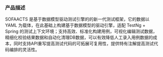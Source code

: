 ### 产品描述

SOFAACTS 是基于数据模型驱动测试引擎的的新一代测试框架，它的数据以 YAML 为载体，在此基础上构建基于数据模型的驱动引擎，适配 TestNg + Spring 的测试上下文环境；支持高效、标准化构建用例，可视化编辑测试数据，精细化校验结果数据和自动化清理DB数据，可以有效降低人工录入用例数据的成本，同时支持API重写提高测试代码的可拓展可复用性，提供特有注解提高测试代码编排的灵活性。

